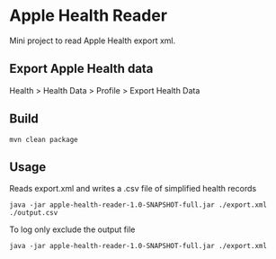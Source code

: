 # Apple Health Reader
Mini project to read Apple Health export xml.

## Export Apple Health data
Health > Health Data > Profile > Export Health Data

## Build
```
mvn clean package
```

## Usage

Reads export.xml and writes a .csv file of simplified health records
```
java -jar apple-health-reader-1.0-SNAPSHOT-full.jar ./export.xml ./output.csv
```

To log only exclude the output file
```
java -jar apple-health-reader-1.0-SNAPSHOT-full.jar ./export.xml
```